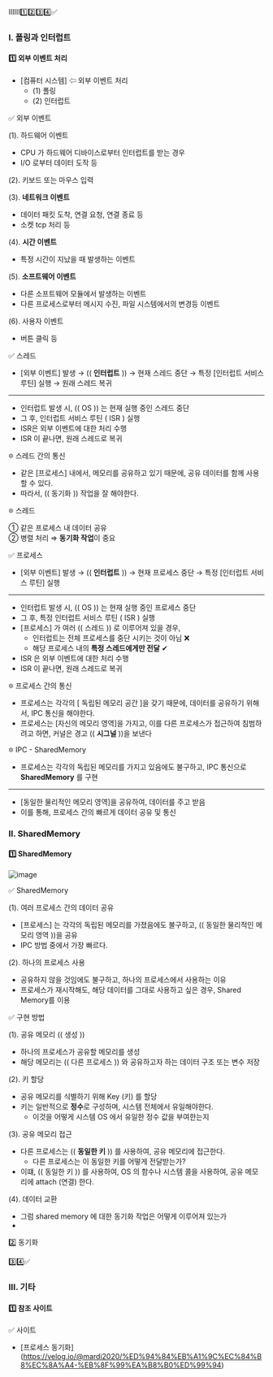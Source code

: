 ### 
ⅠⅡⅢ1️⃣2️⃣3️⃣4️⃣✅

### Ⅰ. 폴링과 인터럽트
#### 1️⃣ 외부 이벤트 처리
- [컴퓨터 시스템] ⇦ 외부 이벤트 처리
  - (1) 폴링
  - (2) 인터럽트

✅ 외부 이벤트

(1). 하드웨어 이벤트
- CPU 가 하드웨어 디바이스로부터 인터럽트를 받는 경우
- I/O 로부터 데이터 도작 등

(2). 키보드 또는 마우스 입력

(3). **네트워크 이벤트**
- 데이터 패킷 도착, 연결 요청, 연결 종료 등
- 소켓 tcp 처리 등

(4). **시간 이벤트**
- 특정 시간이 지났을 때 발생하는 이벤트

(5). **소프트웨어 이벤트**
- 다른 소프트웨어 모듈에서 발생하는 이벤트
- 다른 프로세스로부터 메시지 수진, 파일 시스템에서의 변경등 이벤트

(6). 사용자 이벤트
- 버튼 클릭 등

✅ 스레드
- [외부 이벤트] 발생 → (( **인터럽트** )) → 현재 스레드 중단 → 특정 [인터럽트 서비스 루틴] 실행 → 원래 스레드 복귀
---
- 인터럽트 발생 시, (( OS )) 는 현재 실행 중인 스레드 중단
- 그 후, 인터럽트 서비스 루틴 ( ISR ) 실행
- ISR은 외부 이벤트에 대한 처리 수행
- ISR 이 끝나면, 원래 스레드로 복귀

🔯 스레드 간의 통신
- 같은 [프로세스] 내에서, 메모리를 공유하고 있기 때문에, 공유 데이터를 함께 사용할 수 있다.
- 따라서, (( 동기화 )) 작업을 잘 해야한다.

🔯 스레드

① 같은 프로세스 내 데이터 공유 <br/>
② 병렬 처리  ⇒ **동기화 작업**이 중요


✅ 프로세스
- [외부 이벤트] 발생 → (( **인터럽트** )) → 현재 프로세스 중단 → 특정 [인터럽트 서비스 루틴] 실행
---
- 인터럽트 발생 시, (( OS )) 는 현재 실행 중인 프로세스 중단
- 그 후, 특정 인터럽트 서비스 루틴 ( ISR ) 실행
- [프로세스] 가 여러 (( 스레드 )) 로 이루어져 있을 경우,
  - 인터럽트는 전체 프로세스를 중단 시키는 것이 아님 ❌ 
  - 해당 프로세스 내의 **특정 스레드에게만 전달** ✔
- ISR 은 외부 이벤트에 대한 처리 수행
- ISR 이 끝나면, 원래 스레드로 복귀

🔯 프로세스 간의 통신
- 프로세스는 각각의 [ 독립된 메모리 공간 ]을 갖기 때문에, 데이터를 공유하기 위해서, IPC 통신을 해야한다.
- 프로세스는 [자신의 메모리 영역]을 가지고, 이를 다른 프로세스가 접근하여 침범하려고 하면, 커널은 경고 (( **시그널** ))을 보낸다

🔯 IPC - SharedMemory
- 프로세스는 각각의 독립된 메모리를 가지고 있음에도 불구하고, IPC 통신으로 **SharedMemory** 를 구현
---
- [동일한 물리적인 메모리 영역]을 공유하여, 데이터를 주고 받음
- 이를 통해, 프로세스 간의 빠르게 데이터 공유 및 통신

### Ⅱ. SharedMemory
#### 1️⃣ SharedMemory
![image](https://github.com/shpark0308/c_study_develop/assets/60208434/aa03a3ef-d31f-47ec-ad13-1c5076e67360)

✅ SharedMemory

(1). 여러 프로세스 간의 데이터 공유
- [프로세스] 는 각각의 독립된 메모리를 가졌음에도 불구하고, (( 동일한 물리적인 메모리 영역 ))을 공유
- IPC 방법 중에서 가장 빠르다.

(2). 하나의 프로세스 사용
- 공유하지 않을 것임에도 불구하고, 하나의 프로세스에서 사용하는 이유
- 프로세스가 재시작해도, 해당 데이터를 그대로 사용하고 싶은 경우, Shared Memory를 이용

✅ 구현 방법

(1). 공유 메모리 (( 생성 ))
- 하나의 프로세스가 공유할 메모리를 생성
- 해당 메모리는 (( 다른 프로세스 )) 와 공유하고자 하는 데이터 구조 또는 변수 저장

(2). 키 할당
- 공유 메모리를 식별하기 위해 Key (키) 를 할당
- 키는 일반적으로 **정수**로 구성하며, 시스템 전체에서 유일해야한다.
  - 이것을 어떻게 시스템 OS 에서 유일한 정수 값을 부여한는지

(3). 공유 메모리 접근
- 다른 프로세스는 (( **동일한 키** )) 를 사용하여, 공유 메모리에 접근한다.
  - 다른 프로세스는 이 동일한 키를 어떻게 전달받는가?
- 이떄, (( 동일한 키 )) 를 사용하여, OS 의 함수나 시스템 콜을 사용하여, 공유 메모리에 attach (연결) 한다.

(4). 데이터 교환
- 그럼 shared memory 에 대한 동기화 작업은 어떻게 이루어져 있는가
- 
2️⃣ 동기화

3️⃣4️⃣✅

### Ⅲ. 기타
#### 1️⃣ 참조 사이트
✅ 사이트
- [프로세스 동기화] (https://velog.io/@mardi2020/%ED%94%84%EB%A1%9C%EC%84%B8%EC%8A%A4-%EB%8F%99%EA%B8%B0%ED%99%94)





